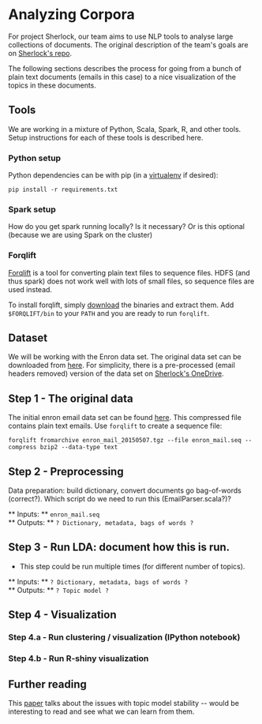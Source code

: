 # Analyzing Corpora
For project Sherlock, our team aims to use NLP tools to analyse large collections of documents. The original description of the team's goals are on [Sherlock's repo](https://github.com/NLeSC/Sherlock/blob/master/topics/analyzing_document_collections/analyzing_large_document_collections.md).

The following sections describes the process for going from a bunch of plain text documents (emails in this case) to a nice visualization of the topics in these documents.

## Tools
We are working in a mixture of Python, Scala, Spark, R, and other tools. Setup instructions for each of these tools is described here.

### Python setup
Python dependencies can be with pip (in a [virtualenv](http://docs.python-guide.org/en/latest/dev/virtualenvs/) if desired):

    pip install -r requirements.txt

### Spark setup
How do you get spark running locally? Is it necessary? Or is this optional (because we are using Spark on the cluster)

### Forqlift
[Forqlift](http://www.exmachinatech.net/projects/forqlift/) is a tool for converting plain text files to sequence files. HDFS (and thus spark) does not work well with lots of small files, so sequence files are used instead.

To install forqlift, simply [download](http://www.exmachinatech.net/projects/forqlift/download/) the binaries and extract them. Add `$FORQLIFT/bin` to your `PATH` and you are ready to run `forqlift`.

## Dataset
We will be working with the Enron data set. The original data set can be downloaded from [here](https://www.cs.cmu.edu/~./enron/). For simplicity, there is a pre-processed (email headers removed) version of the data set on [Sherlock's OneDrive](https://nlesc.sharepoint.com/sites/sherlock/_layouts/15/Group.aspx?GroupId=6aad52c4-7dfc-4076-9772-4f9c9180bde2&AppId=Files&id=%2Fsites%2Fsherlock%2FShared%20Documents%2Fdatasets%2Fenron-plaintext).

## Step 1 - The original data

The initial enron email data set can be found [here](https://www.cs.cmu.edu/~./enron/enron_mail_20150507.tgz). This compressed file contains plain text emails. Use `forqlift` to create a sequence file:

    forqlift fromarchive enron_mail_20150507.tgz --file enron_mail.seq --compress bzip2 --data-type text

## Step 2 - Preprocessing
Data preparation: build dictionary, convert documents go bag-of-words (correct?). Which script do we need to run this (EmailParser.scala?)?

   ** Inputs: ** `enron_mail.seq`  
   ** Outputs: ** `? Dictionary, metadata, bags of words ?`

## Step 3 - Run LDA: document how this is run.
   - This step could be run multiple times (for different number of topics).

   ** Inputs: ** `? Dictionary, metadata, bags of words ?`  
   ** Outputs: ** `? Topic model ?`

## Step 4 - Visualization

### Step 4.a - Run clustering / visualization (IPython notebook)
### Step 4.b - Run R-shiny visualization


## Further reading

This [paper](http://idl.cs.washington.edu/papers/topic-check/) talks about the issues with topic model stability -- would be interesting to read and see what we can learn from them.
